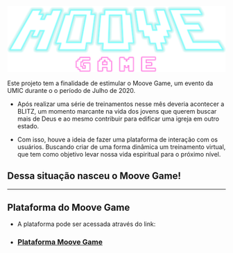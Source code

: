 ![image](src/assets/images/logo-game.png)

Este projeto tem a finalidade de estimular o Moove Game, um evento da UMIC durante o o período de Julho de 2020.

- Após realizar uma série de treinamentos nesse mês deveria acontecer a BLITZ, um momento marcante na vida dos jovens que querem buscar mais de Deus e ao mesmo contribuir para edificar uma igreja em outro estado.

- Com isso, houve a ideia de fazer uma plataforma de interação com os usuários. Buscando criar de uma forma dinâmica um treinamento virtual, que tem como objetivo levar nossa vida espiritual para o próximo nível.

## Dessa situação nasceu o Moove Game!

---

## Plataforma do Moove Game

- A plataforma pode ser acessada através do link:

- ### [Plataforma Moove Game](https://game.umic.com.br)
